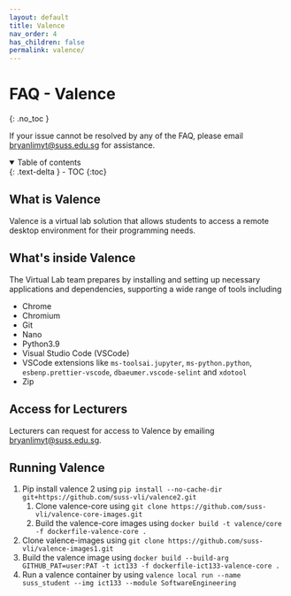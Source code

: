 ```yaml
---
layout: default
title: Valence
nav_order: 4
has_children: false
permalink: valence/
---
```


# FAQ - Valence
{: .no_toc }

If your issue cannot be resolved by any of the FAQ, please email <bryanlimyt@suss.edu.sg> for assistance. <!-- <vlisupport@suss.edu.sg> -->

<details open markdown="block">
  <summary>
    Table of contents
  </summary>
  {: .text-delta }
- TOC
{:toc}
</details>

## What is Valence
Valence is a virtual lab solution that allows students to access a remote desktop environment for their programming needs.

## What's inside Valence
The Virtual Lab team prepares by installing and setting up necessary applications and dependencies, supporting a wide range of tools including

- Chrome
- Chromium
- Git
- Nano
- Python3.9
- Visual Studio Code (VSCode)
- VSCode extensions like `ms-toolsai.jupyter`, `ms-python.python`, `esbenp.prettier-vscode`, `dbaeumer.vscode-selint` and `xdotool`
- Zip 

## Access for Lecturers
Lecturers can request for access to Valence by emailing <bryanlimyt@suss.edu.sg>. <!-- <vlisupport@suss.edu.sg> -->

## Running Valence
1. Pip install valence 2 using `pip install --no-cache-dir git+https://github.com/suss-vli/valence2.git`
   1. Clone valence-core using `git clone https://github.com/suss-vli/valence-core-images.git`
   2. Build the valence-core images using `docker build -t valence/core -f dockerfile-valence-core . `
2. Clone valence-images using `git clone https://github.com/suss-vli/valence-images1.git`
3. Build the valence image using `docker build --build-arg GITHUB_PAT=user:PAT -t ict133 -f dockerfile-ict133-valence-core .`
4. Run a valence container by using `valence local run --name suss_student --img ict133 --module SoftwareEngineering`

